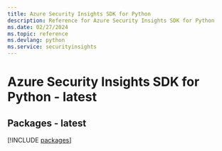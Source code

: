 ```yaml
---
title: Azure Security Insights SDK for Python
description: Reference for Azure Security Insights SDK for Python
ms.date: 02/27/2024
ms.topic: reference
ms.devlang: python
ms.service: securityinsights
---
```

# Azure Security Insights SDK for Python - latest
## Packages - latest
[!INCLUDE [packages](security-insights-index.md)]